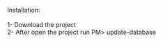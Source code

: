 Installation:
<br><br>
1- Download the project<br>
2- After open the project run PM> update-database<br>

